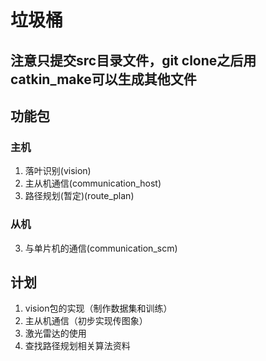 # 垃圾桶

## 注意只提交src目录文件，git clone之后用catkin_make可以生成其他文件

## 功能包
### 主机
1. 落叶识别(vision)
2. 主从机通信(communication_host)
3. 路径规划(暂定)(route_plan)
### 从机
3. 与单片机的通信(communication_scm)

## 计划
1. vision包的实现（制作数据集和训练）
2. 主从机通信（初步实现传图象）
3. 激光雷达的使用
4. 查找路径规划相关算法资料